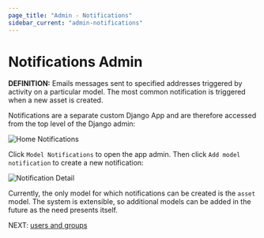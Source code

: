 ```yaml
---
page_title: "Admin - Notifications"
sidebar_current: "admin-notifications"
---
```


# Notifications Admin

<div class="alert alert-block alert-info">
    <p>
        <strong>DEFINITION:</strong> Emails messages sent to specified addresses triggered by activity on a particular model.  The most common
        notification is triggered when a new asset is created.
    </p>
</div>

Notifications are a separate custom Django App and are therefore accessed from the top level of the Django admin:

![Home Notifications](../docimg/admin/home-notifications.png)

Click `Model Notifications` to open the app admin.  Then click `Add model notification` to create a new notification:

![Notification Detail](../docimg/admin/notification-detail.png)

Currently, the only model for which notifications can be created  is the `asset` model.  The system is extensible,
so additional models can be added in the future as the need presents itself.

NEXT: [users and groups](authentication.html)